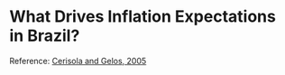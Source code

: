 # What Drives Inflation Expectations in Brazil?

Reference: [Cerisola and Gelos, 2005](https://www.imf.org/en/Publications/WP/Issues/2016/12/31/What-Drives-Inflation-Expectations-in-Brazil-An-Empirical-Analysis-18254)

